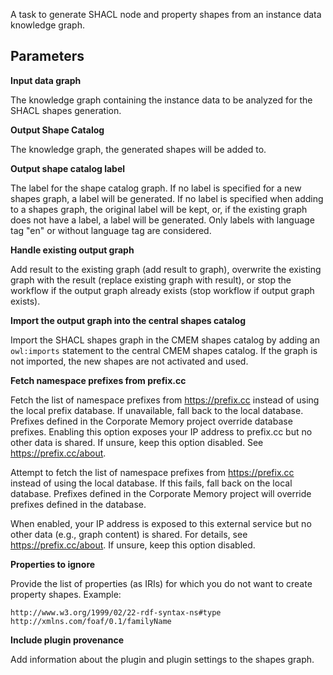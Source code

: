 A task to generate SHACL node and property shapes from an instance data knowledge graph.
    
## Parameters

**<a id="parameter_doc_data_graph_iri">Input data graph</a>**

The knowledge graph containing the instance data to be analyzed for the SHACL shapes generation.

**<a id="parameter_doc_shapes_graph_iri">Output Shape Catalog</a>**

The knowledge graph, the generated shapes will be added to.

**<a id="parameter_doc_label">Output shape catalog label</a>**

The label for the shape catalog graph. If no label is specified for a new shapes graph, a label will be generated. If
no label is specified when adding to a shapes graph, the original label will be kept, or, if the existing graph does not have
a label, a label will be generated. Only labels with language tag "en" or without language tag are considered.

**<a id="parameter_doc_existing_graph">Handle existing output graph</a>**

Add result to the existing graph (add result to graph), overwrite the existing graph with the result (replace existing
graph with result), or stop the workflow if the output graph already exists (stop workflow if output graph exists).

**<a id="parameter_doc_import_shapes">Import the output graph into the central shapes catalog</a>**

Import the SHACL shapes graph in the CMEM shapes catalog by adding an `owl:imports` statement to the central CMEM shapes catalog.
If the graph is not imported, the new shapes are not activated and used.

**<a id="parameter_doc_prefix_cc">Fetch namespace prefixes from prefix.cc</a>**

Fetch the list of namespace prefixes from https://prefix.cc instead of using the local prefix database. If unavailable, 
fall back to the local database. Prefixes defined in the Corporate Memory project override database prefixes. Enabling this 
option exposes your IP address to prefix.cc but no other data is shared. If unsure, keep this option disabled. See
https://prefix.cc/about.

Attempt to fetch the list of namespace prefixes from https://prefix.cc instead of using the local database. If this fails,
fall back on the local database. Prefixes defined in the Corporate Memory project will override prefixes defined in the database.

When enabled, your IP address is exposed to this external service but no other data (e.g., graph content) is shared. 
For details, see https://prefix.cc/about. If unsure, keep this option disabled.

**<a id="parameter_doc_ignore_properties">Properties to ignore</a>**

Provide the list of properties (as IRIs) for which you do not want to create property shapes.
Example:
```
http://www.w3.org/1999/02/22-rdf-syntax-ns#type
http://xmlns.com/foaf/0.1/familyName
```

**<a id="parameter_doc_plugin_provenance">Include plugin provenance</a>**

Add information about the plugin and plugin settings to the shapes graph.
